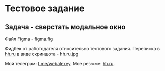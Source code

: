 # Тестовое задание

## Задача - сверстать модальное окно

Файл Figma - figma.fig

Фидбек от работодателя относительно тестового задания.
Переписка в [hh.ru](https://hh.ru/resume/ac22fd2bff079f41860039ed1f7a78334f6e66) в виде скриншота - hh.ru.jpg

Мой телеграм: [t.me/webalexey](https://t.me/webalexey).
Мое резюме: [hh.ru](https://hh.ru/resume/ac22fd2bff079f41860039ed1f7a78334f6e66).
